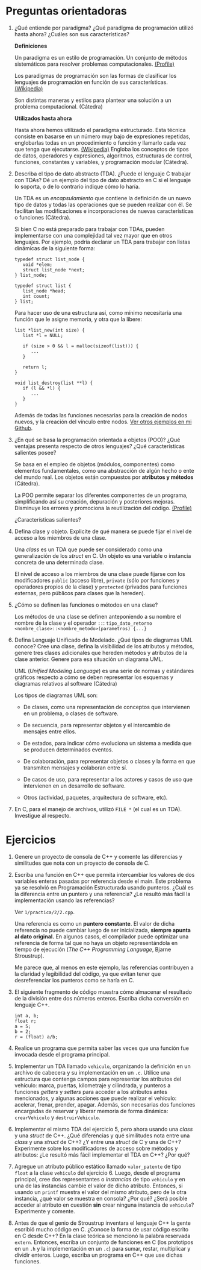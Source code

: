 # Preguntas orientadoras

1. ¿Qué entiende por paradigma? ¿Qué paradigma de programación utilizó hasta
   ahora? ¿Cuáles son sus características?

   **Definiciones**

   Un paradigma es un estilo de programación. Un conjunto de métodos
   sistemáticos para resolver problemas computacionales.
   [(Profile)](https://profile.es/blog/que-son-los-paradigmas-de-programacion/)

   Los paradigmas de programación son las formas de clasificar los lenguajes de
   programación en función de sus características.
   [(Wikipedia)](https://es.wikipedia.org/wiki/Paradigma_de_programaci%C3%B3n)

   Son distintas maneras y estilos para plantear una solución a un problema
   computacional. (Cátedra)

   **Utilizados hasta ahora**

   Hasta ahora hemos utilizado el paradigma estructurado. Esta técnica consiste
   en basarse en un número muy bajo de expresiones repetidas, englobarlas todas
   en un procedimiento o función y llamarlo cada vez que tenga que ejecutarse.
   [(Wikipedia)](https://es.wikipedia.org/wiki/Programaci%C3%B3n_por_procedimientos)
   Engloba los conceptos de tipos de datos, operadores y expresiones,
   algoritmos, estructuras de control, funciones, constantes y variables, y
   programación modular (Cátedra).

2. Describa el tipo de dato abstracto (TDA). ¿Puede el lenguaje C trabajar con
   TDAs? Dé un ejemplo del tipo de dato abstracto en C si el lenguaje lo
   soporta, o de lo contrario indique cómo lo haría.

   Un TDA es un _encapsulamiento_ que contiene la definición de un nuevo tipo
   de datos y todas las operaciones que se pueden realizar con él. Se facilitan
   las modificaciones e incorporaciones de nuevas características o funciones
   (Cátedra).

   Si bien C no está preparado para trabajar con TDAs, pueden implementarse con
   una complejidad tal vez mayor que en otros lenguajes. Por ejemplo, podría
   declarar un TDA para trabajar con listas dinámicas de la siguiente forma:

   ```
   typedef struct list_node {
      void *elem;
      struct list_node *next;
   } list_node;

   typedef struct list {
      list_node *head;
      int count;
   } list;
   ```

   Para hacer uso de una estructura así, como mínimo necesitaría una función que
   le asigne memoria, y otra que la libere:

   ```
   list *list_new(int size) {
      list *l = NULL;

      if (size > 0 && l = malloc(sizeof(list))) {
         ...
      }

      return l;
   }

   void list_destroy(list **l) {
      if (l && *l) {
         ...
      }
   }
   ```

   Además de todas las funciones necesarias para la creación de nodos nuevos, y
   la creación del vínculo entre nodos.
   [Ver otros ejemplos en mi Github](https://github.com/nmontesoro/AyED).

<!-- ¿Puede ser que falte una pregunta sobre C++? ¿O que en vez de lenguajes
se refiera a otros paradigmas? -->

3. ¿En qué se basa la programación orientada a objetos (POO)? ¿Qué ventajas
   presenta respecto de otros lenguajes? ¿Qué características salientes posee?

   Se basa en el empleo de objetos (módulos, componentes) como elementos
   fundamentales, como una abstracción de algún hecho o ente del mundo real.
   Los objetos están compuestos por **atributos y métodos** (Cátedra).

   La POO permite separar los diferentes componentes de un programa,
   simplificando así su creación, depuración y posteriores mejoras. Disminuye
   los errores y promociona la reutilización del código.
   [(Profile)](https://profile.es/blog/que-son-los-paradigmas-de-programacion/)

   ¿Características salientes?

4. Defina clase y objeto. Explicite de qué manera se puede fijar el nivel de
   acceso a los miembros de una clase.

   Una _class_ es un TDA que puede ser considerado como una generalización de
   los _struct_ en C. Un objeto es una variable o instancia concreta de una
   determinada clase.

   El nivel de acceso a los miembros de una clase puede fijarse con los
   modificadores `public` (acceso libre), `private` (sólo por funciones y
   operadores propios de la clase) y `protected` (privados para funciones
   externas, pero públicos para clases que la hereden).

5. ¿Cómo se definen las funciones o métodos en una clase?

   Los métodos de una clase se definen anteponiendo a su nombre el nombre de
   la clase y el operador `::`:
   `tipo_dato_retorno <nombre_clase>::<nombre_metodo>(parametros) {...}`

6. Defina Lenguaje Unificado de Modelado. ¿Qué tipos de diagramas UML conoce?
   Cree una clase, defina la visibilidad de los atributos y métodos, genere tres
   clases adicionales que hereden métodos y atributos de la clase anterior.
   Genere para esa situación un diagrama UML.

   UML (_Unified Modeling Language_) es una serie de normas y estándares
   gráficos respecto a cómo se deben representar los esquemas y diagramas
   relativos al software (Cátedra)

   Los tipos de diagramas UML son:

   - De clases, como una representación de conceptos que intervienen en un
     problema, o clases de software.

   - De secuencia, para representar objetos y el intercambio de mensajes entre
     ellos.

   - De estados, para indicar cómo evoluciona un sistema a medida que se
     producen determinados eventos.

   - De colaboración, para representar objetos o clases y la forma en que
     transmiten mensajes y colaboran entre sí.

   - De casos de uso, para representar a los actores y casos de uso que
     intervienen en un desarrollo de software.

   - Otros (actividad, paquetes, arquitectura de software, etc).

7. En C, para el manejo de archivos, utilizó `FILE *` (el cual es un TDA).
   Investigue al respecto.

# Ejercicios

1. Genere un proyecto de consola de C++ y comente las diferencias y similitudes
   que nota con un proyecto de consola de C.

2. Escriba una función en C++ que permita intercambiar los valores de dos
   variables enteras pasadas por referencia desde el main. Este problema ya se
   resolvió en Programación Estructurada usando punteros. ¿Cuál es la diferencia
   entre un puntero y una referencia? ¿Le resultó más fácil la implementación
   usando las referencias?

   Ver `1/practica/2/2.cpp`.

   Una referencia es como un **puntero constante**. El valor de dicha referencia
   no puede cambiar luego de ser inicializada, **siempre apunta al dato
   original.** En algunos casos, el compilador puede optimizar una referencia
   de forma tal que no haya un objeto representándola en tiempo de ejecución
   (_The C++ Programming Language_, Bjarne Stroustrup).

   Me parece que, al menos en este ejemplo, las referencias contribuyen a la
   claridad y legibilidad del código, ya que evitan tener que desreferenciar
   los punteros como se haría en C.

3. El siguiente fragmento de código muestra cómo almacenar el resultado de la
   división entre dos números enteros. Escriba dicha conversión en lenguaje C++.

   ```
   int a, b;
   float r;
   a = 5;
   b = 2;
   r = (float) a/b;
   ```

4. Realice un programa que permita saber las veces que una función fue invocada
   desde el programa principal.

5. Implementar un TDA llamado `vehiculo`, organizando la definición en un
   archivo de cabecera y su implementación en un `.c`. Utilice una estructura
   que contenga campos para representar los atributos del vehículo: marca,
   puertas, kilometraje y cilindrada, y punteros a funciones _getters_ y
   _setters_ para acceder a los atributos antes mencionados, y algunas acciones
   que puede realizar el vehículo: acelerar, frenar, prender, apagar.
   Además, son necesarias dos funciones encargadas de reservar y liberar memoria
   de forma dinámica: `crearVehiculo` y `destruirVehiculo`.

6. Implementar el mismo TDA del ejercicio 5, pero ahora usando una _class_ y una
   _struct_ de C++. ¿Qué diferencias y qué similitudes nota entre una _class_ y
   una _struct_ de C++? ¿Y entre una _struct_ de C y una de C++?
   Experimente sobre los modificadores de acceso sobre métodos y atributos: ¿Le
   resultó más fácil implementar el TDA en C++? ¿Por qué?

7. Agregue un atributo público estático llamado `valor_patente` de tipo `float`
   a la clase `vehiculo` del ejercicio 6. Luego, desde el programa principal,
   cree dos representantes o _instancias_ de tipo `vehiculo` y en una de las
   instancias cambie el valor de dicho atributo. Entonces, si usando un
   `printf` muestra el valor del mismo atributo, pero de la otra instancia, ¿qué
   valor se muestra en consola? ¿Por qué? ¿Será posible acceder al atributo en
   cuestión **sin** crear ninguna instancia de `vehiculo`? Experimente y
   comente.

8. Antes de que el genio de Stroustrup inventara el lenguaje C++ la gente
   escribió mucho código en C. ¿Conoce la forma de usar código escrito en C
   desde C++? En la clase teórica se mencionó la palabra reservada `extern`.
   Entonces, escriba un conjunto de funciones en C (los prototipos en un `.h` y
   la implementación en un `.c`) para sumar, restar, multiplicar y dividir
   enteros. Luego, escriba un programa en C++ que use dichas funciones.
